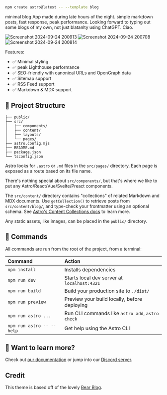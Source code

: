 

```sh
npm create astro@latest -- --template blog
```
minimal blog App made during late hours of the night.
simple markdown posts, fast response, peak performance.
Looking forward to typing out some blogs of my own, not just blatanlty using ChatGPT.
Ciao.

![Screenshot 2024-09-24 200913](https://github.com/user-attachments/assets/277c0115-5f78-4869-bcd0-bce8d23b6171)
![Screenshot 2024-09-24 200708](https://github.com/user-attachments/assets/7a5ae79f-ef7e-4720-adb2-1f1ef062a0aa)
![Screenshot 2024-09-24 200814](https://github.com/user-attachments/assets/5a383269-b179-46de-bb1e-be5f32cc1d07)




Features:

- ✅ Minimal styling
- ✅ peak Lighthouse performance
- ✅ SEO-friendly with canonical URLs and OpenGraph data
- ✅ Sitemap support
- ✅ RSS Feed support
- ✅ Markdown & MDX support

## 🚀 Project Structure

```text
├── public/
├── src/
│   ├── components/
│   ├── content/
│   ├── layouts/
│   └── pages/
├── astro.config.mjs
├── README.md
├── package.json
└── tsconfig.json
```

Astro looks for `.astro` or `.md` files in the `src/pages/` directory. Each page is exposed as a route based on its file name.

There's nothing special about `src/components/`, but that's where we like to put any Astro/React/Vue/Svelte/Preact components.

The `src/content/` directory contains "collections" of related Markdown and MDX documents. Use `getCollection()` to retrieve posts from `src/content/blog/`, and type-check your frontmatter using an optional schema. See [Astro's Content Collections docs](https://docs.astro.build/en/guides/content-collections/) to learn more.

Any static assets, like images, can be placed in the `public/` directory.

## 🧞 Commands

All commands are run from the root of the project, from a terminal:

| Command                   | Action                                           |
| :------------------------ | :----------------------------------------------- |
| `npm install`             | Installs dependencies                            |
| `npm run dev`             | Starts local dev server at `localhost:4321`      |
| `npm run build`           | Build your production site to `./dist/`          |
| `npm run preview`         | Preview your build locally, before deploying     |
| `npm run astro ...`       | Run CLI commands like `astro add`, `astro check` |
| `npm run astro -- --help` | Get help using the Astro CLI                     |

## 👀 Want to learn more?

Check out [our documentation](https://docs.astro.build) or jump into our [Discord server](https://astro.build/chat).

## Credit

This theme is based off of the lovely [Bear Blog](https://github.com/HermanMartinus/bearblog/).

